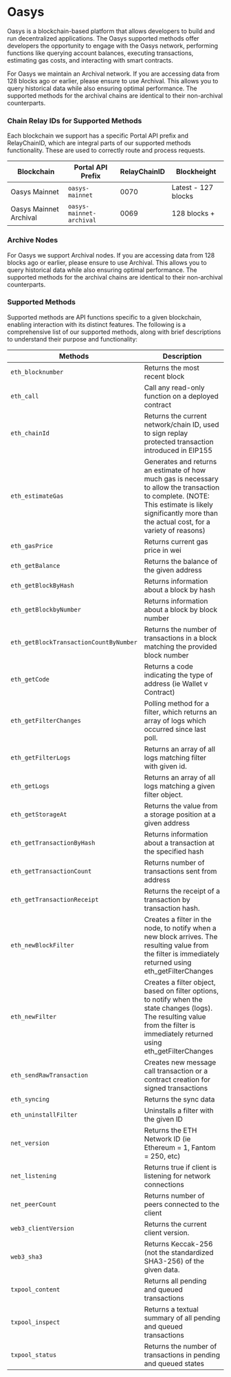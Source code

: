 # Oasys

Oasys is a blockchain-based platform that allows developers to build and run decentralized applications. The Oasys supported methods offer developers the opportunity to engage with the Oasys network, performing functions like querying account balances, executing transactions, estimating gas costs, and interacting with smart contracts.

For Oasys we maintain an Archival network. If you are accessing data from 128 blocks ago or earlier, please ensure to use Archival. This allows you to query historical data while also ensuring optimal performance. The supported methods for the archival chains are identical to their non-archival counterparts.

### Chain Relay IDs for Supported Methods
Each blockchain we support has a specific Portal API prefix and RelayChainID, which are integral parts of our supported methods functionality. These are used to correctly route and process requests.

| Blockchain | Portal API Prefix | RelayChainID | Blockheight |
|---------|-------------|-------------|-------------|
| Oasys Mainnet | `oasys-mainnet` | 0070 | Latest - 127 blocks |
| Oasys Mainnet Archival | `oasys-mainnet-archival` | 0069 | 128 blocks + |

### Archive Nodes
For Oasys we support Archival nodes. If you are accessing data from 128 blocks ago or earlier, please ensure to use Archival. This allows you to query historical data while also ensuring optimal performance. The supported methods for the archival chains are identical to their non-archival counterparts.


### Supported Methods
Supported methods are API functions specific to a given blockchain, enabling interaction with its distinct features. The following is a comprehensive list of our supported methods, along with brief descriptions to understand their purpose and functionality:

| Methods                              | Description                                                                               |
|--------------------------------------|-------------------------------------------------------------------------------------------|
| `eth_blocknumber`                    | Returns the most recent block                                                             |
| `eth_call`                           | Call any read-only function on a deployed contract                                        |
| `eth_chainId`                        | Returns the current network/chain ID, used to sign replay protected transaction introduced in EIP155 |
| `eth_estimateGas`                    | Generates and returns an estimate of how much gas is necessary to allow the transaction to complete. (NOTE: This estimate is likely significantly more than the actual cost, for a variety of reasons) |
| `eth_gasPrice`                       | Returns current gas price in wei                                                          |
| `eth_getBalance`                     | Returns the balance of the given address                                                  |
| `eth_getBlockByHash`                 | Returns information about a block by hash                                                 |
| `eth_getBlockbyNumber`               | Returns information about a block by block number                                         |
| `eth_getBlockTransactionCountByNumber`| Returns the number of transactions in a block matching the provided block number |
| `eth_getCode`                        | Returns a code indicating the type of address (ie Wallet v Contract)                      |
| `eth_getFilterChanges`               | Polling method for a filter, which returns an array of logs which occurred since last poll. |
| `eth_getFilterLogs`                  | Returns an array of all logs matching filter with given id.                               |
| `eth_getLogs`                        | Returns an array of all logs matching a given filter object.                              |
| `eth_getStorageAt`                   | Returns the value from a storage position at a given address                              |
| `eth_getTransactionByHash`           | Returns information about a transaction at the specified hash                             |
| `eth_getTransactionCount`            | Returns number of transactions sent from address                                          |
| `eth_getTransactionReceipt`          | Returns the receipt of a transaction by transaction hash.                                 |
| `eth_newBlockFilter`                 | Creates a filter in the node, to notify when a new block arrives. The resulting value from the filter is immediately returned using eth_getFilterChanges |
| `eth_newFilter`                      | Creates a filter object, based on filter options, to notify when the state changes (logs). The resulting value from the filter is immediately returned using eth_getFilterChanges |
| `eth_sendRawTransaction`             | Creates new message call transaction or a contract creation for signed transactions        |
| `eth_syncing`                        | Returns the sync data                                                                     |
| `eth_uninstallFilter`                | Uninstalls a filter with the given ID                                                     |
| `net_version`                        | Returns the ETH Network ID (ie Ethereum = 1, Fantom = 250, etc)                           |
| `net_listening`                      | Returns true if client is listening for network connections                               |
| `net_peerCount`                      | Returns number of peers connected to the client                                           |
| `web3_clientVersion`                 | Returns the current client version.                                                       |
| `web3_sha3`                          | Returns Keccak-256 (not the standardized SHA3-256) of the given data.                     |
| `txpool_content`                     | Returns all pending and queued transactions                                               |
| `txpool_inspect`                     | Returns a textual summary of all pending and queued transactions                          |
| `txpool_status`                      | Returns the number of transactions in pending and queued states                           |

